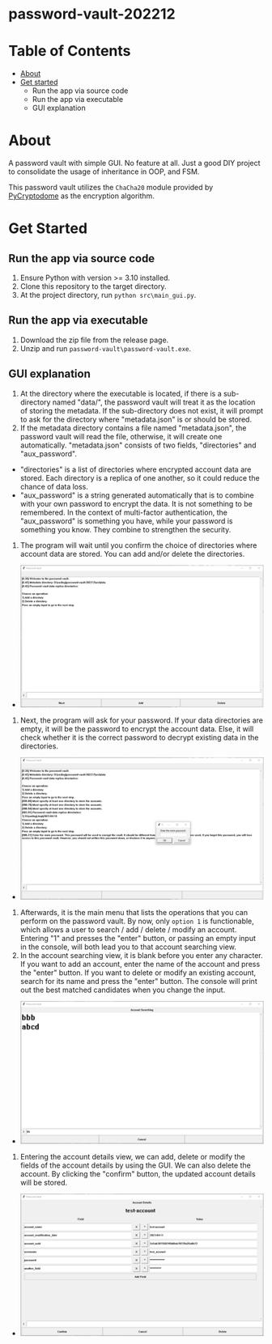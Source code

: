 # password-vault-202212

# Table of Contents
- [About](#about)
- [Get started](#get-started)
  - Run the app via source code
  - Run the app via executable
  - GUI explanation

# About
A password vault with simple GUI. No feature at all. Just a good DIY project to consolidate the usage of inheritance in OOP, and FSM.

This password vault utilizes the `ChaCha20` module provided by [PyCryptodome](https://www.pycryptodome.org/) as the encryption algorithm.

# Get Started

## Run the app via source code
1. Ensure Python with version >= 3.10 installed.
1. Clone this repository to the target directory.
1. At the project directory, run `python src\main_gui.py`.

## Run the app via executable
1. Download the zip file from the release page.
1. Unzip and run `password-vault\password-vault.exe`.

## GUI explanation
1. At the directory where the executable is located, if there is a sub-directory named "data/", the password vault will treat it as the location of storing the metadata. If the sub-directory does not exist, it will prompt to ask for the directory where "metadata.json" is or should be stored.
1. If the metadata directory contains a file named "metadata.json", the password vault will read the file, otherwise, it will create one automatically. "metadata.json" consists of two fields, "directories" and "aux_password".
  - "directories" is a list of directories where encrypted account data are stored. Each directory is a replica of one another, so it could reduce the chance of data loss.
  - "aux_password" is a string generated automatically that is to combine with your own password to encrypt the data. It is not something to be remembered. In the context of multi-factor authentication, the "aux_password" is something you have, while your password is something you know. They combine to strengthen the security.
1. The program will wait until you confirm the choice of directories where account data are stored. You can add and/or delete the directories.
  - ![002.png](assets/002.png)
1. Next, the program will ask for your password. If your data directories are empty, it will be the password to encrypt the account data. Else, it will check whether it is the correct password to decrypt existing data in the directories.
  - ![003.png](assets/003.png)
1. Afterwards, it is the main menu that lists the operations that you can perform on the password vault. By now, only `option 1` is functionable, which allows a user to search / add / delete / modify an account. Entering "1" and presses the "enter" button, or passing an empty input in the console, will both lead you to that account searching view.
1. In the account searching view, it is blank before you enter any character. If you want to add an account, enter the name of the account and press the "enter" button. If you want to delete or modify an existing account, search for its name and press the "enter" button. The console will print out the best matched candidates when you change the input.
  - ![004.png](assets/004.png)
1. Entering the account details view, we can add, delete or modify the fields of the account details by using the GUI. We can also delete the account. By clicking the "confirm" button, the updated account details will be stored.
  - ![005.png](assets/005.png)
